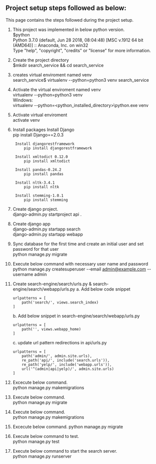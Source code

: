 ## Project setup steps followed as below:
This page contains the steps followed during the project setup.

1. This project was implemented in below python version.  
	$python  
	Python 3.7.0 (default, Jun 28 2018, 08:04:48) [MSC v.1912 64 bit (AMD64)] :: Anaconda, Inc. on win32  
	Type "help", "copyright", "credits" or "license" for more information.  

2. Create the project directory  
	$mkdir search_service && cd search_service  
 
3. creates virtual enviroment named venv  
	search_service$ virtualenv --python=python3 venv search_service  

4. Activate the virtual enviroment named venv  
	virtualenv --python=python3 venv  
	Windows:  
	virtualenv --python=<python_installed_directory>\python.exe venv  

5. Activate virtual enviroment  
	activate venv  


6. Install packages 
		Install Django  
			pip install Django==2.0.3  

		Install djangorestframework  
			pip install djangorestframework  
		
		Install xmltodict 0.12.0
			pip install xmltodict
        
        Install pandas-0.24.2
            pip install pandas
        
        Install nltk-3.4.1
            pip install nltk
        
        Install stemming-1.0.1
            pip install stemming

8. Create django project.  
	django-admin.py startproject api .  


9. Create django app  
	django-admin.py startapp search  
	django-admin.py startapp webapp


10. Sync database for the first time and create an initial user and set password for that user  
	python manage.py migrate  

11. Execute below command with necessary user name and password  
	python manage.py createsuperuser --email admin@example.com --username admin  

12. Create search-engine/search/urls.py  & search-engine/search/webapp/urls.py
	a. Add below code snippet 
		
		urlpatterns = [
			path('search/', views.search_index)
		]
		
	b. Add below snippet in search-engine/search/webapp/urls.py
	
		urlpatterns = [
			path('', views.webapp_home)
		]
		
	c. update url pattern redirections in api/urls.py
	
		urlpatterns = [
			path('admin/', admin.site.urls),
			re_path('api/', include('search.urls')),
			re_path('yelp/', include('webapp.urls')),
			url('^(admin|api|yelp)/', admin.site.urls)
		]
	
13. Excecute below command.  
	python manage.py makemigrations  

14. Execute below command.  
	python manage.py migrate  
 
15. Execute below command.  
	python manage.py makemigrations  

16. Excecute below command.
	python manage.py migrate

17. Execute below command to test.  
	python manage.py test  

18. Execute below command to start the search server.  
	python manage.py runserver  
